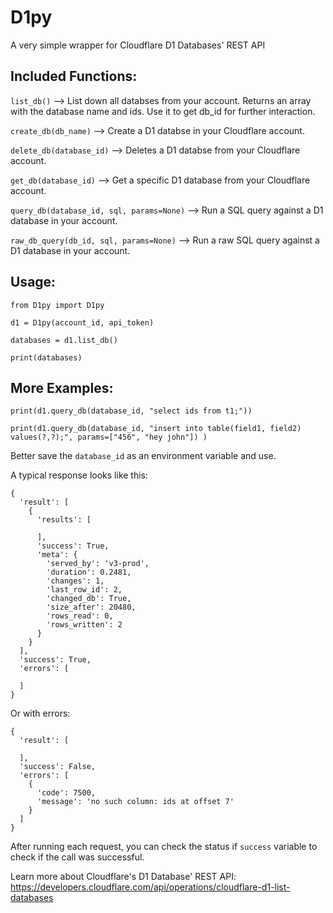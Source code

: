 # D1py
A very simple wrapper for Cloudflare D1 Databases' REST API

## Included Functions:
`list_db()`                                   --> List down all databses from your account. Returns an array with the database name and ids. Use it to get db_id for further interaction.

`create_db(db_name)`                          --> Create a D1 databse in your Cloudflare account.

`delete_db(database_id)`                      --> Deletes a D1 databse from your Cloudflare account.

`get_db(database_id)`                         --> Get a specific D1 database from your Cloudflare account.

`query_db(database_id, sql, params=None)`     --> Run a SQL query against a D1 database in your account.

`raw_db_query(db_id, sql, params=None)`       --> Run a raw SQL query against a D1 database in your account.

## Usage:

```
from D1py import D1py

d1 = D1py(account_id, api_token)

databases = d1.list_db()

print(databases)
```

## More Examples:

`print(d1.query_db(database_id, "select ids from t1;"))`

`print(d1.query_db(database_id,
                  "insert into table(field1, field2) values(?,?);",
                   params=["456", "hey john"])
                   )`

Better save the `database_id` as an environment variable and use.

A typical response looks like this:

```
{
  'result': [
    {
      'results': [
        
      ],
      'success': True,
      'meta': {
        'served_by': 'v3-prod',
        'duration': 0.2481,
        'changes': 1,
        'last_row_id': 2,
        'changed_db': True,
        'size_after': 20480,
        'rows_read': 0,
        'rows_written': 2
      }
    }
  ],
  'success': True,
  'errors': [
    
  ]
}
```
Or with errors:

```
{
  'result': [
    
  ],
  'success': False,
  'errors': [
    {
      'code': 7500,
      'message': 'no such column: ids at offset 7'
    }
  ]
}
```
After running each request, you can check the status if `success` variable to check if the call was successful.

Learn more about Cloudflare's D1 Database' REST API: https://developers.cloudflare.com/api/operations/cloudflare-d1-list-databases

